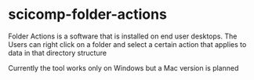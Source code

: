 # scicomp-folder-actions

Folder Actions is a software that is installed on end user desktops. 
The Users can right click on a folder and select a certain action that applies to data in that directory structure

Currently the tool works only on Windows but a Mac version is planned 




